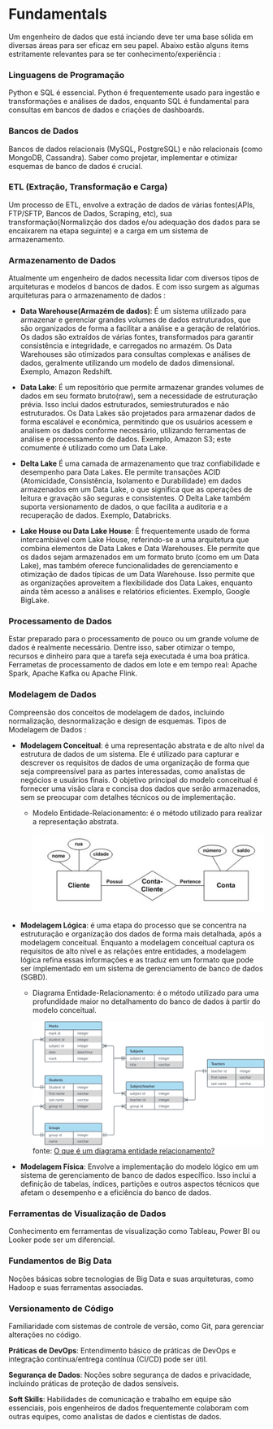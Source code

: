 # Fundamentals
Um engenheiro de dados que está inciando deve ter uma base sólida em diversas áreas para ser eficaz em seu papel. Abaixo estão alguns items estritamente relevantes para se ter conhecimento/experiência :

### **Linguagens de Programação**
 Python e SQL é essencial. Python é frequentemente usado para ingestão e transformações e análises de dados, enquanto SQL é fundamental para consultas em bancos de dados e criações de dashboards.

### **Bancos de Dados**
Bancos de dados relacionais (MySQL, PostgreSQL) e não relacionais (como MongoDB, Cassandra). Saber como projetar, implementar e otimizar esquemas de banco de dados é crucial.

### **ETL (Extração, Transformação e Carga)**
Um processo de ETL, envolve a extração de dados de várias fontes(APIs, FTP/SFTP, Bancos de Dados, Scraping, etc), sua transformação(Normalizção dos dados e/ou adequação dos dados para se encaixarem na etapa seguinte) e a carga em um sistema de armazenamento.

### **Armazenamento de Dados** 
Atualmente um engenheiro de dados necessita lidar com diversos tipos de arquiteturas e modelos d bancos de dados. E com isso surgem as algumas arquiteturas para o armazenamento de dados :

- **Data Warehouse(Armazém de dados)**: É um sistema utilizado para armazenar e gerenciar grandes volumes de dados estruturados, que são organizados de forma a facilitar a análise e a geração de relatórios. Os dados são extraídos de várias fontes, transformados para garantir consistência e integridade, e carregados no armazém. Os Data Warehouses são otimizados para consultas complexas e análises de dados, geralmente utilizando um modelo de dados dimensional. Exemplo, Amazon Redshift.

- **Data Lake**: É um repositório que permite armazenar grandes volumes de dados em seu formato bruto(raw), sem a necessidade de estruturação prévia. Isso inclui dados estruturados, semiestruturados e não estruturados. Os Data Lakes são projetados para armazenar dados de forma escalável e econômica, permitindo que os usuários acessem e analisem os dados conforme necessário, utilizando ferramentas de análise e processamento de dados. Exemplo, Amazon S3; este comumente é utilizado como um Data Lake.

- **Delta Lake** É uma camada de armazenamento que traz confiabilidade e desempenho para Data Lakes. Ele permite transações ACID (Atomicidade, Consistência, Isolamento e Durabilidade) em dados armazenados em um Data Lake, o que significa que as operações de leitura e gravação são seguras e consistentes. O Delta Lake também suporta versionamento de dados, o que facilita a auditoria e a recuperação de dados. Exemplo, Databricks.

- **Lake House ou Data Lake House**: É frequentemente usado de forma intercambiável com Lake House, referindo-se a uma arquitetura que combina elementos de Data Lakes e Data Warehouses. Ele permite que os dados sejam armazenados em um formato bruto (como em um Data Lake), mas também oferece funcionalidades de gerenciamento e otimização de dados típicas de um Data Warehouse. Isso permite que as organizações aproveitem a flexibilidade dos Data Lakes, enquanto ainda têm acesso a análises e relatórios eficientes. Exemplo, Google BigLake.


###  **Processamento de Dados**
Estar preparado para o processamento de pouco ou um grande volume de dados é realmente necessário. Dentre isso, saber otimizar o tempo, recursos e dinheiro para que a tarefa seja executada é uma boa prática. Ferrametas de processamento de dados em lote e em tempo real: Apache Spark, Apache Kafka ou Apache Flink.


### **Modelagem de Dados**
Compreensão dos conceitos de modelagem de dados, incluindo normalização, desnormalização e design de esquemas. Tipos de Modelagem de Dados :

- **Modelagem Conceitual**: é uma representação abstrata e de alto nível da estrutura de dados de um sistema. Ele é utilizado para capturar e descrever os requisitos de dados de uma organização de forma que seja compreensível para as partes interessadas, como analistas de negócios e usuários finais. O objetivo principal do modelo conceitual é fornecer uma visão clara e concisa dos dados que serão armazenados, sem se preocupar com detalhes técnicos ou de implementação.

    - Modelo Entidade-Relacionamento: é o método utilizado para realizar a representação abstrata.

        ![alt text](images/mer.png)

- **Modelagem Lógica**: é uma etapa do processo que se concentra na estruturação e organização dos dados de forma mais detalhada, após a modelagem conceitual. Enquanto a modelagem conceitual captura os requisitos de alto nível e as relações entre entidades, a modelagem lógica refina essas informações e as traduz em um formato que pode ser implementado em um sistema de gerenciamento de banco de dados (SGBD).

    - Diagrama Entidade-Relacionamento: é o método utilizado para uma profundidade maior no detalhamento do banco de dados à partir do modelo conceitual.

        ![alt text](images/der.svg)
        fonte: [O que é um diagrama entidade relacionamento?](https://www.lucidchart.com/pages/pt/o-que-e-diagrama-entidade-relacionamento)

- **Modelagem Física**: Envolve a implementação do modelo lógico em um sistema de gerenciamento de banco de dados específico. Isso inclui a definição de tabelas, índices, partições e outros aspectos técnicos que afetam o desempenho e a eficiência do banco de dados.


### **Ferramentas de Visualização de Dados**
Conhecimento em ferramentas de visualização como Tableau, Power BI ou Looker pode ser um diferencial.


### **Fundamentos de Big Data**
Noções básicas sobre tecnologias de Big Data e suas arquiteturas, como Hadoop e suas ferramentas associadas.

### **Versionamento de Código**
Familiaridade com sistemas de controle de versão, como Git, para gerenciar alterações no código.

**Práticas de DevOps**: Entendimento básico de práticas de DevOps e integração contínua/entrega contínua (CI/CD) pode ser útil.

**Segurança de Dados**: Noções sobre segurança de dados e privacidade, incluindo práticas de proteção de dados sensíveis.

**Soft Skills**: Habilidades de comunicação e trabalho em equipe são essenciais, pois engenheiros de dados frequentemente colaboram com outras equipes, como analistas de dados e cientistas de dados.